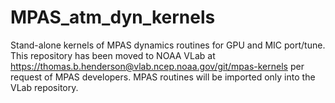 # MPAS_atm_dyn_kernels
Stand-alone kernels of MPAS dynamics routines for GPU and MIC port/tune.
This repository has been moved to NOAA VLab at 
https://thomas.b.henderson@vlab.ncep.noaa.gov/git/mpas-kernels
per request of MPAS developers.  MPAS routines will be imported only into 
the VLab repository.  
